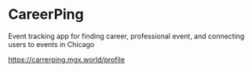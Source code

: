 # CareerPing
Event tracking app for finding career, professional event, and connecting users to events in Chicago

https://carrerping.mgx.world/profile
